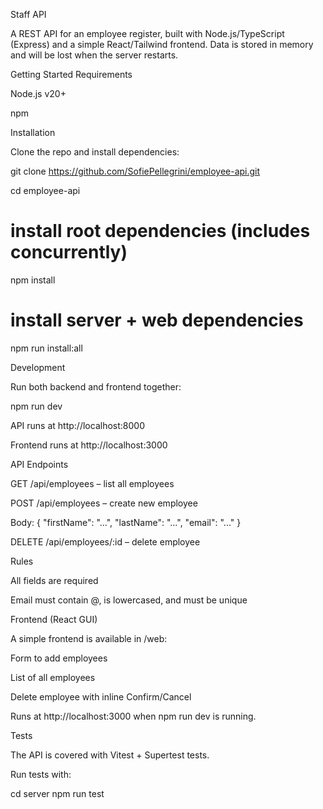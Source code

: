 Staff API

A REST API for an employee register, built with Node.js/TypeScript (Express) and a simple React/Tailwind frontend.
Data is stored in memory and will be lost when the server restarts.

Getting Started
Requirements

Node.js v20+

npm

Installation

Clone the repo and install dependencies:

git clone https://github.com/SofiePellegrini/employee-api.git

cd employee-api

# install root dependencies (includes concurrently)
npm install

# install server + web dependencies
npm run install:all

Development

Run both backend and frontend together:

npm run dev


API runs at http://localhost:8000

Frontend runs at http://localhost:3000

API Endpoints

GET /api/employees – list all employees

POST /api/employees – create new employee

Body: { "firstName": "...", "lastName": "...", "email": "..." }

DELETE /api/employees/:id – delete employee

Rules

All fields are required

Email must contain @, is lowercased, and must be unique

Frontend (React GUI)

A simple frontend is available in /web:

Form to add employees

List of all employees

Delete employee with inline Confirm/Cancel

Runs at http://localhost:3000
 when npm run dev is running.

Tests

The API is covered with Vitest + Supertest tests.

Run tests with:

cd server
npm run test
